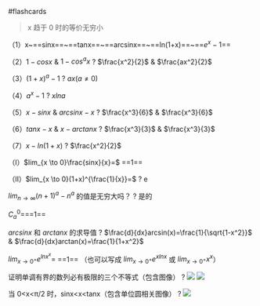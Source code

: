  #flashcards 

> x 趋于 0 时的等价无穷小

（1）x~==sinx==~==tanx==~==arcsinx==~==ln(1+x)==~==$e^x-1$==
<!--SR:!2023-11-27,3,250!2023-11-27,3,250!2023-11-27,3,250!2023-11-27,3,250!2023-11-27,3,250-->


（2）$1-cosx$  &  $1-cos^ax$
?
$\frac{x^2}{2}$ & $\frac{ax^2}{2}$
<!--SR:!2023-11-27,3,250-->


（3）$(1+x)^a-1$
?
$ax(a≠0)$
<!--SR:!2023-11-27,3,250-->


（4）$a^x-1$
?
$xlna$
<!--SR:!2023-11-27,3,250-->


（5）$x-sinx$  &  $arcsinx-x$
?
$\frac{x^3}{6}$  &  $\frac{x^3}{6}$
<!--SR:!2023-11-27,3,250-->


（6）$tanx-x$  & $x-arctanx$
?
$\frac{x^3}{3}$  &  $\frac{x^3}{3}$
<!--SR:!2023-11-27,3,250-->


（7）$x-ln(1+x)$
?
$\frac{x^2}{2}$
<!--SR:!2023-11-27,3,250-->


（I）$lim_{x \to 0}\frac{sinx}{x}=$ ==1==
<!--SR:!2023-11-27,3,250-->


（II）$lim_{x \to 0}(1+x)^{\frac{1}{x}}=$
?
e
<!--SR:!2023-11-27,3,250-->


$lim_{n \to \infty}(n+1)^a-n^a$ 的值是无穷大吗？
?
是的
<!--SR:!2023-11-27,3,250-->

$C^0_a=$==1==
<!--SR:!2023-11-27,3,250-->

$arcsinx$ 和 $arctanx$ 的求导值
?
$\frac{d}{dx}arcsin(x)=\frac{1}{\sqrt{1-x^2}}$  &  $\frac{d}{dx}arctan(x)=\frac{1}{1+x^2}$
<!--SR:!2023-11-27,3,250-->

$lim_{x \to 0^+}e^{lnx^x}=$ ==1== （也可以写成 $lim_{x \to 0^+}e^{xlnx}$  或  $lim_{x \to 0^+}x^x$）
<!--SR:!2023-11-27,3,250-->


证明单调有界的数列必有极限的三个不等式（包含图像）
?
![](asset/Pasted%20image%2020231121151754.png) ![](asset/Pasted%20image%2020231121165726.png)
<!--SR:!2023-11-27,3,250-->

当 0<x<π/2 时，sinx<x<tanx（包含单位圆相关图像）
?
![](asset/Pasted%20image%2020231122103408.png)
<!--SR:!2023-11-27,3,250-->
